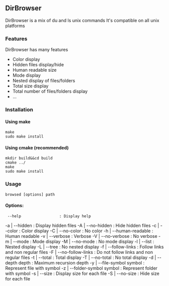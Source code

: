 ## DirBrowser

DirBrowser is a  mix of du and ls unix commands
It's compatible on all unix platforms

### Features
DirBrowser has many features

- Color display
- Hidden files display/hide
- Human readable size
- Mode display
- Nested display of files/folders
- Total size display
- Total number of files/folders display
- ...

### Installation

#### Using make

	make
	sudo make install

#### Using cmake (recommended)
    
    mkdir build&&cd build
    cmake ../
    make
    sudo make install

### Usage

	browsed [options] path

#### Options:
     --help                 : Display help
-a | --hidden               : Display hidden files
-A | --no-hidden            : Hide hidden files
-c | --color                : Color display
-C | --no-color             : No color
-h | --human-readable       : Human readable
-v | --verbose              : Verbose
-V | --no-verbose           : No verbose
-m | --mode                 : Mode display
-M | --no-mode              : No mode display
-l | --list                 : Nested display
-L | --tree                 : No nested display
-f | --follow-links         : Follow links and non regular files
-F | --no-follow-links      : Do not follow links and non regular files
-t | --total                : Total display
-T | --no-total             : No total display
-d | --depth depth          : Maximum recursion  depth 
-y | --file-symbol symbol   : Represent file with symbol
-z | --folder-symbol symbol : Represent folder with symbol
-s | --size                 : Display size for each file
-S | --no-size              : Hide size for each file

